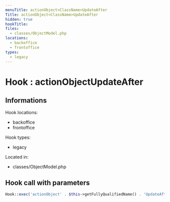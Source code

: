 ```yaml
---
menuTitle: actionObject<ClassName>UpdateAfter
Title: actionObject<ClassName>UpdateAfter
hidden: true
hookTitle: 
files:
  - classes/ObjectModel.php
locations:
  - backoffice
  - frontoffice
types:
  - legacy
---
```


# Hook : actionObject<ClassName>UpdateAfter

## Informations

Hook locations: 
  - backoffice
  - frontoffice

Hook types: 
  - legacy

Located in: 
  - classes/ObjectModel.php

## Hook call with parameters

```php
Hook::exec('actionObject' . $this->getFullyQualifiedName() . 'UpdateAfter', ['object' => $this]);
```